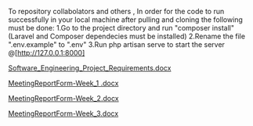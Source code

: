 To repository collabolators and others , In order for the code to run successfully in your local machine after pulling and cloning the following must be done:
1.Go to the project directory and run "composer install" (Laravel and Composer dependecies must be installed)
2.Rename the file ".env.example" to ".env"
3.Run php artisan serve to start the server @[http://127.0.0.1:8000]

[Software_Engineering_Project_Requirements.docx](https://github.com/JonKurmaku/Software-Engineering-Project/files/14812057/Software_Engineering_Project_Requirements.docx)

[MeetingReportForm-Week_1 .docx](https://github.com/JonKurmaku/Software-Engineering-Project/files/14587173/MeetingReportForm-Week_1.docx)

[MeetingReportForm-Week_2.docx](https://github.com/JonKurmaku/Software-Engineering-Project/files/14657568/MeetingReportForm-Week_2.docx)

[MeetingReportForm-Week_3.docx](https://github.com/JonKurmaku/Software-Engineering-Project/files/14812056/MeetingReportForm-Week_3.docx)
